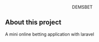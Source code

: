 

<p align="center">
DEMSBET
</p>

## About this project
A mini online betting application with laravel

